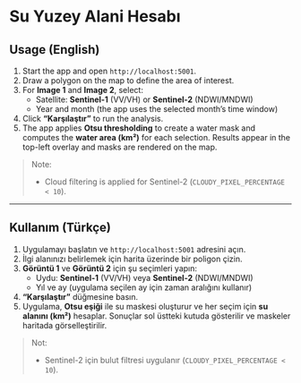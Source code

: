 # Su Yuzey Alani Hesabı
## Usage (English)

1. Start the app and open `http://localhost:5001`.
2. Draw a polygon on the map to define the area of interest.
3. For **Image 1** and **Image 2**, select:
   - Satellite: **Sentinel-1** (VV/VH) or **Sentinel-2** (NDWI/MNDWI)
   - Year and month (the app uses the selected month’s time window)
4. Click **“Karşılaştır”** to run the analysis.
5. The app applies **Otsu thresholding** to create a water mask and computes the **water area (km²)** for each selection. Results appear in the top-left overlay and masks are rendered on the map.

> Note:
> - Cloud filtering is applied for Sentinel-2 (`CLOUDY_PIXEL_PERCENTAGE < 10`).

---

## Kullanım (Türkçe)

1. Uygulamayı başlatın ve `http://localhost:5001` adresini açın.
2. İlgi alanınızı belirlemek için harita üzerinde bir poligon çizin.
3. **Görüntü 1** ve **Görüntü 2** için şu seçimleri yapın:
   - Uydu: **Sentinel-1** (VV/VH) veya **Sentinel-2** (NDWI/MNDWI)
   - Yıl ve ay (uygulama seçilen ay için zaman aralığını kullanır)
4. **“Karşılaştır”** düğmesine basın.
5. Uygulama, **Otsu eşiği** ile su maskesi oluşturur ve her seçim için **su alanını (km²)** hesaplar. Sonuçlar sol üstteki kutuda gösterilir ve maskeler haritada görselleştirilir.

> Not:
> - Sentinel-2 için bulut filtresi uygulanır (`CLOUDY_PIXEL_PERCENTAGE < 10`).
